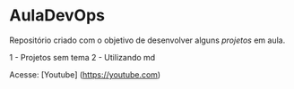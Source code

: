 # AulaDevOps
Repositório criado com o objetivo de desenvolver alguns *projetos* em aula. 

1 - Projetos sem tema
2 - Utilizando md

Acesse: [Youtube] (https://youtube.com)
